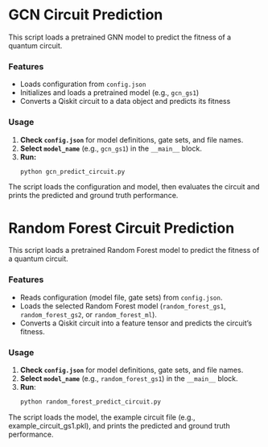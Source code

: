 # GCN Circuit Prediction

This script loads a pretrained GNN model to predict the fitness of a quantum circuit.

### Features
- Loads configuration from `config.json`
- Initializes and loads a pretrained model (e.g., `gcn_gs1`)
- Converts a Qiskit circuit to a data object and predicts its fitness

### Usage
1. **Check `config.json`** for model definitions, gate sets, and file names.
2. **Select `model_name`** (e.g., `gcn_gs1`) in the `__main__` block.
2. **Run:**
   ```bash
   python gcn_predict_circuit.py

The script loads the configuration and model, then evaluates the circuit and prints the predicted and ground truth performance.


# Random Forest Circuit Prediction

This script loads a pretrained Random Forest model to predict the fitness of a quantum circuit.

### Features
- Reads configuration (model file, gate sets) from `config.json`.
- Loads the selected Random Forest model (`random_forest_gs1`, `random_forest_gs2`, or `random_forest_ml`).
- Converts a Qiskit circuit into a feature tensor and predicts the circuit’s fitness.

### Usage
1. **Check `config.json`** for model definitions, gate sets, and file names.
2. **Select `model_name`** (e.g., `random_forest_gs1`) in the `__main__` block.
3. **Run**:
   ```bash
   python random_forest_predict_circuit.py

The script loads the model, the example circuit file (e.g., example_circuit_gs1.pkl), and prints the predicted and ground truth performance.